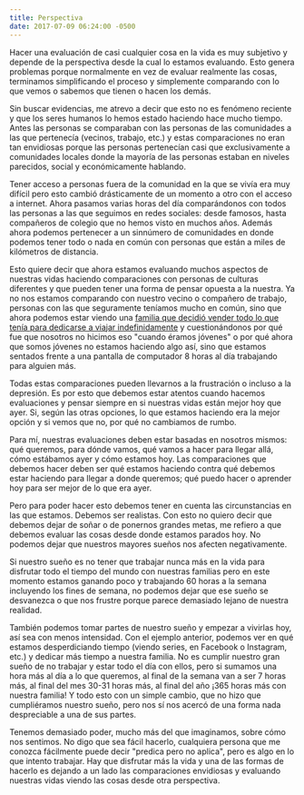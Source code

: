 ```yaml
---
title: Perspectiva
date: 2017-07-09 06:24:00 -0500
---
```


Hacer una evaluación de casi cualquier cosa en la vida es muy subjetivo y depende de la perspectiva desde la cual lo estamos evaluando. Esto genera problemas porque normalmente en vez de evaluar realmente las cosas, terminamos simplificando el proceso y simplemente comparando con lo que vemos o sabemos que tienen o hacen los demás.

Sin buscar evidencias, me atrevo a decir que esto no es fenómeno reciente y que los seres humanos lo hemos estado haciendo hace mucho tiempo. Antes las personas se comparaban con las personas de las comunidades a las que pertenecía (vecinos, trabajo, etc.) y estas comparaciones no eran tan envidiosas porque las personas pertenecían casi que exclusivamente a comunidades locales donde la mayoría de las personas estaban en niveles parecidos, social y económicamente hablando.

Tener acceso a personas fuera de la comunidad en la que se vivía era muy difícil pero esto cambió drásticamente de un momento a otro con el acceso a internet. Ahora pasamos varias horas del día comparándonos con todos las personas a las que seguimos en redes sociales: desde famosos, hasta compañeros de colegio que no hemos visto en muchos años. Además ahora podemos pertenecer a un sinnúmero de comunidades en donde podemos tener todo o nada en común con personas que están a miles de kilómetros de distancia. 

Esto quiere decir que ahora estamos evaluando muchos aspectos de nuestras vidas haciendo comparaciones con personas de culturas diferentes y que pueden tener una forma de pensar opuesta a la nuestra. Ya no nos estamos comparando con nuestro vecino o compañero de trabajo, personas con las que seguramente teníamos mucho en común, sino que ahora podemos estar viendo una [familia que decidió vender todo lo que tenía para dedicarse a viajar indefinidamente][1] y cuestionándonos por qué fue que nosotros no hicimos eso "cuando éramos jóvenes" o por qué ahora que somos jóvenes no estamos haciendo algo así, sino que estamos sentados frente a una pantalla de computador 8 horas al día trabajando para alguien más.

Todas estas comparaciones pueden llevarnos a la frustración o incluso a la depresión. Es por esto que debemos estar atentos cuando hacemos evaluaciones y pensar siempre en si nuestras vidas están mejor hoy que ayer. Si, según las otras opciones, lo que estamos haciendo era la mejor opción y si vemos que no, por qué no cambiamos de rumbo.

Para mí, nuestras evaluaciones deben estar basadas en nosotros mismos: qué queremos, para dónde vamos, qué vamos a hacer para llegar allá, cómo estábamos ayer y cómo estamos hoy. Las comparaciones que debemos hacer deben ser qué estamos haciendo contra qué debemos estar haciendo para llegar a donde queremos; qué puedo hacer o aprender hoy para ser mejor de lo que era ayer. 

Pero para poder hacer esto debemos tener en cuenta las circunstancias en las que estamos. Debemos ser realistas. Con esto no quiero decir que debemos dejar de soñar o de ponernos grandes metas, me refiero a que debemos evaluar las cosas desde donde estamos parados hoy. No podemos dejar que nuestros mayores sueños nos afecten negativamente. 

Si nuestro sueño es no tener que trabajar nunca más en la vida para disfrutar todo el tiempo del mundo con nuestras familias pero en este momento estamos ganando poco y trabajando 60 horas a la semana incluyendo los fines de semana, no podemos dejar que ese sueño se desvanezca o que nos frustre porque parece demasiado lejano de nuestra realidad. 

También podemos tomar partes de nuestro sueño y empezar a vivirlas hoy, así sea con menos intensidad. Con el ejemplo anterior, podemos ver en qué estamos desperdiciando tiempo (viendo series, en Facebook o Instagram, etc.) y dedicar más tiempo a nuestra familia. No es cumplir nuestro gran sueño de no trabajar y estar todo el día con ellos, pero si sumamos una hora más al día a lo que queremos, al final de la semana van a ser 7 horas más, al final del mes 30-31 horas más, al final del año ¡365 horas más con nuestra familia! Y todo esto con un simple cambio, que no hizo que cumpliéramos nuestro sueño, pero nos sí nos acercó de una forma nada despreciable a una de sus partes.

Tenemos demasiado poder, mucho más del que imaginamos, sobre cómo nos sentimos. No digo que sea fácil hacerlo, cualquiera persona que me conozca fácilmente puede decir "predica pero no aplica", pero es algo en lo que intento trabajar. Hay que disfrutar más la vida y una de las formas de hacerlo es dejando a un lado las comparaciones envidiosas y evaluando nuestras vidas viendo las cosas desde otra perspectiva.

[1]: https://twitter.com/bucketlistfam
